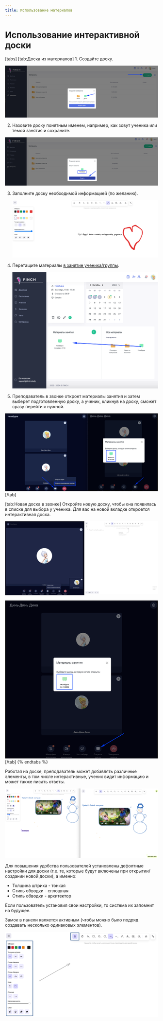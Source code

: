 ```yaml
---
title: Использование материалов
---
```


# Использование интерактивной доски

[tabs]
[tab:Доска из материалов]
1\. Создайте доску.

![](<../../.gitbook/assets/image (26).png>)

2. Назовите доску понятным именем, например, как зовут ученика или темой занятия и сохраните.

![](<../../.gitbook/assets/image (27).png>)

3.  Заполните доску необходимой информацией  (по желанию).

    ![](<../../.gitbook/assets/image (28).png>)


4.  Перетащите материалы [в занятие ученика/группы](broken-reference).

    ![](<../../.gitbook/assets/image (29).png>)
5. Преподаватель в звонке откроет материалы занятия и затем выберет подготовленную доску, а ученик, кликнув на доску, сможет сразу перейти к нужной.

![](<../../.gitbook/assets/image (30).png>)
[/tab]

[tab:Новая доска в звонке]
Откройте новую доску, чтобы она появилась в списке для выбора у ученика. Для вас на новой вкладке откроется интерактивная доска.

![](<../../.gitbook/assets/image (104).png>)

![](<../../.gitbook/assets/image (105).png> "Ученик увидит доску в списке и откроет её ")
[/tab]
{% endtabs %}



Работая на доске, преподаватель может добавлять различные элементы, в том числе интерактивные, ученик видит информацию и может также писать ответы.

![](<../../.gitbook/assets/image (106).png>)

Для повышения удобства пользователей установлены дефолтные настройки для доски (т.е. те, которые будут включены при открытии/создании новой доски), а именно:

* Толщина штриха - тонкая
* Стиль обводки - сплошная
* Стиль обводки - архитектор

Если пользователь установил свои настройки, то система их запомнит на будущее.

Замок в панели является активным (чтобы можно было подряд создавать несколько одинаковых элементов).

![](<../../.gitbook/assets/image (119).png>)